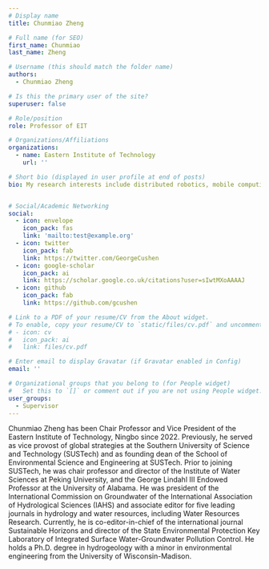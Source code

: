 ```yaml
---
# Display name
title: Chunmiao Zheng

# Full name (for SEO)
first_name: Chunmiao
last_name: Zheng

# Username (this should match the folder name)
authors:
  - Chunmiao Zheng

# Is this the primary user of the site?
superuser: false

# Role/position
role: Professor of EIT

# Organizations/Affiliations
organizations:
  - name: Eastern Institute of Technology
    url: ''

# Short bio (displayed in user profile at end of posts)
bio: My research interests include distributed robotics, mobile computing, and programmable matter.


# Social/Academic Networking
social:
  - icon: envelope
    icon_pack: fas
    link: 'mailto:test@example.org'
  - icon: twitter
    icon_pack: fab
    link: https://twitter.com/GeorgeCushen
  - icon: google-scholar
    icon_pack: ai
    link: https://scholar.google.co.uk/citations?user=sIwtMXoAAAAJ
  - icon: github
    icon_pack: fab
    link: https://github.com/gcushen

# Link to a PDF of your resume/CV from the About widget.
# To enable, copy your resume/CV to `static/files/cv.pdf` and uncomment the lines below.
# - icon: cv
#   icon_pack: ai
#   link: files/cv.pdf

# Enter email to display Gravatar (if Gravatar enabled in Config)
email: ''

# Organizational groups that you belong to (for People widget)
#   Set this to `[]` or comment out if you are not using People widget.
user_groups:
  - Supervisor
---
```

Chunmiao Zheng has been Chair Professor and Vice President of the Eastern Institute of Technology, Ningbo since 2022. Previously, he served as vice provost of global strategies at the Southern University of Science and Technology (SUSTech) and as founding dean of the School of Environmental Science and Engineering at SUSTech. Prior to joining SUSTech, he was chair professor and director of the Institute of Water Sciences at Peking University, and the George Lindahl III Endowed Professor at the University of Alabama. He was president of the International Commission on Groundwater of the International Association of Hydrological Sciences (IAHS) and associate editor for five leading journals in hydrology and water resources, including Water Resources Research. Currently, he is co-editor-in-chief of the international journal Sustainable Horizons and director of the State Environmental Protection Key Laboratory of Integrated Surface Water-Groundwater Pollution Control. He holds a Ph.D. degree in hydrogeology with a minor in environmental engineering from the University of Wisconsin-Madison.



